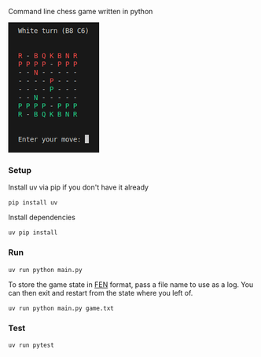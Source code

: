 Command line chess game written in python

![Chess Game Screenshot](images/chess-game.png)

### Setup

Install uv via pip if you don't have it already

```
pip install uv
```

Install dependencies

```
uv pip install
```

### Run

```
uv run python main.py
```

To store the game state in [FEN](https://www.chess.com/terms/fen-chess) format, pass a file name to use as a log. You can then exit and restart from the state where you left of.

```
uv run python main.py game.txt
```

### Test

```
uv run pytest
```